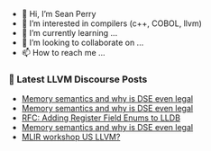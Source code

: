 - 👋 Hi, I’m Sean Perry
- 👀 I’m interested in compilers (c++, COBOL, llvm)
- 🌱 I’m currently learning ...
- 💞️ I’m looking to collaborate on ...
- 📫 How to reach me ...

<!---
s66perry/s66perry is a ✨ special ✨ repository because its `README.md` (this file) appears on your GitHub profile.
You can click the Preview link to take a look at your changes.
--->
### 📕 Latest LLVM Discourse Posts

<!-- DISCOURSE-LLVM:START -->
- [Memory semantics and why is DSE even legal](https://discourse.llvm.org/t/memory-semantics-and-why-is-dse-even-legal/79927#post_8)
- [Memory semantics and why is DSE even legal](https://discourse.llvm.org/t/memory-semantics-and-why-is-dse-even-legal/79927#post_7)
- [RFC: Adding Register Field Enums to LLDB](https://discourse.llvm.org/t/rfc-adding-register-field-enums-to-lldb/77275#post_5)
- [Memory semantics and why is DSE even legal](https://discourse.llvm.org/t/memory-semantics-and-why-is-dse-even-legal/79927#post_6)
- [MLIR workshop US LLVM?](https://discourse.llvm.org/t/mlir-workshop-us-llvm/79819#post_7)
<!-- DISCOURSE-LLVM:END -->
